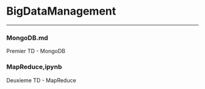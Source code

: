 # BigDataManagement

---

### MongoDB.md
Premier TD - MongoDB

### MapReduce,ipynb
Deuxieme TD - MapReduce
